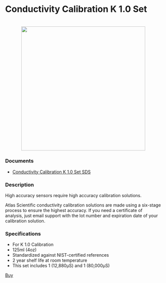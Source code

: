 # Conductivity Calibration K 1.0 Set

<h1 align="center">
  <img src="./Conductivity-Calibration-K-1.0.jpg" width="400"></a>
</h1>

### Documents
* [Conductivity Calibration K 1.0 Set SDS](./Conductivity-k1.0-SDS.pdf)

### Description

High accuracy sensors require high accuracy calibration solutions.

Atlas Scientific conductivity calibration solutions are made using a six-stage process to ensure the highest accuracy. If you need a certificate of analysis, just email support with the lot number and expiration date of your calibration solution.

### Specifications

*  For K 1.0 Calibration 
*  125ml (4oz) 
*  Standardized against NIST-certified references 
*  2 year shelf life at room temperature 
*  This set includes 1 (12,880µS) and 1 (80,000µS)

[Buy](https://atlas-scientific.com/calibration-solutions/conductivity-calibration-k-1-0-set/)


